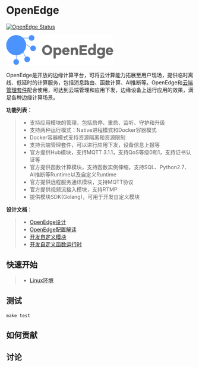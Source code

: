 # OpenEdge

[![OpenEdge Status](https://travis-ci.com/baidu/openedge.svg?branch=master)](https://travis-ci.com/baidu/openedge)

![OpenEdge-logo](./doc/zh-cn/images/logo/logo-with-name.png)

OpenEdge是开放的边缘计算平台，可将云计算能力拓展至用户现场，提供临时离线、低延时的计算服务，包括消息路由、函数计算、AI推断等。OpenEdge和[云端管理套件](https://cloud.baidu.com/product/bie.html)配合使用，可达到云端管理和应用下发，边缘设备上运行应用的效果，满足各种边缘计算场景。

**功能列表**：

> + 支持应用模块的管理，包括启停、重启、监听、守护和升级
> + 支持两种运行模式：Native进程模式和Docker容器模式
> + Docker容器模式支持资源隔离和资源限制
> + 支持云端管理套件，可以进行应用下发，设备信息上报等
> + 官方提供Hub模块，支持MQTT 3.1.1，支持QoS等级0和1，支持证书认证等
> + 官方提供函数计算模块，支持函数实例伸缩，支持SQL、Python2.7、AI推断等Runtime以及自定义Runtime
> + 官方提供远程服务通讯模块，支持MQTT协议
> + 官方提供视频流接入模块，支持RTMP
> + 提供模块SDK(Golang)，可用于开发自定义模块

**设计文档**：

> + [OpenEdge设计](./doc/zh-cn/overview/OpenEdge-design.md)
> + [OpenEdge配置解读](./doc/zh-cn/tutorials/local/Config-interpretation.md)
> + [开发自定义模块](./doc/zh-cn/customize/How-to-develop-a-customize-module-for-openedge.md)
> + [开发自定义函数运行时](./doc/zh-cn/customize/How-to-develop-a-customize-runtime-for-function.md)

## 快速开始

> + [Linux环境](./doc/zh-cn/setup/Build-OpenEdge-on-Linux.md)

## 测试

    make test

## 如何贡献

## 讨论

